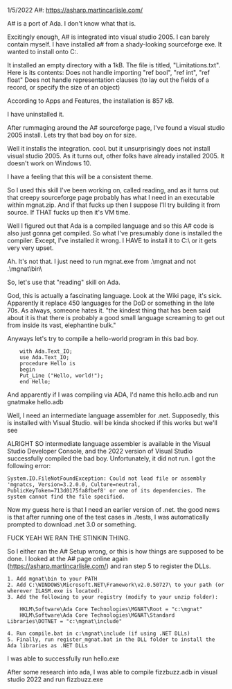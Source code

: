 
1/5/2022
A#: https://asharp.martincarlisle.com/

A# is a port of Ada. I don't know what that is. 

Excitingly enough, A# is integrated into visual studio 2005. I can barely contain myself. 
I have installed a# from a shady-looking sourceforge exe. It wanted to install onto C:\. 

It installed an empty directory with a 1kB. The file is titled, "Limitations.txt". Here is its contents: 
    Does not handle importing "ref bool", "ref int", "ref float"
    Does not handle representation clauses (to lay out the fields of a record, or specify the size of an object)

According to Apps and Features, the installation is 857 kB. 

I have uninstalled it. 

After rummaging around the A# sourceforge page, I've found a visual studio 2005 install. Lets try that bad boy on for size. 

Well it installs the integration. cool. but it unsurprisingly does not install visual studio 2005. As it turns out, other folks have already installed 2005. It doesn't work on Windows 10.

I have a feeling that this will be a consistent theme. 

So I used this skill I've been working on, called reading, and as it turns out that creepy sourceforge page probably has what I need in an executable within mgnat.zip. And if that fucks up then I suppose I'll try building it from source. If THAT fucks up then it's VM time. 

Well I figured out that Ada is a compiled language and so this A# code is also just gonna get compiled. So what I've presumably done is installed the compiler. Except, I've installed it wrong. I HAVE to install it to C:\ or it gets very very upset. 

Ah. It's not that. I just need to run mgnat.exe from .\mgnat and not .\mgnat\bin\

So, let's use that "reading" skill on Ada. 

God, this is actually a fascinating language. Look at the Wiki page, it's sick. Apparently it replace 450 languages for the DoD or something in the late 70s. As always, someone hates it. "the kindest thing that has been said about it is that there is probably a good small language screaming to get out from inside its vast, elephantine bulk." 

Anyways let's try to compile a hello-world program in this bad boy. 

```
    with Ada.Text_IO;
    use Ada.Text_IO;
    procedure Hello is
    begin
    Put_Line ("Hello, world!");
    end Hello;
```

And apparently if I was compiling via ADA, I'd name this hello.adb and run gnatmake hello.adb

Well, I need an intermediate language assembler for .net. Supposedly, this is installed with Visual Studio. will be kinda shocked if this works but we'll see 

ALRIGHT SO intermediate language assembler is available in the Visual Studio Developer Console, and the 2022 version of Visual Studio successfully compiled the bad boy. Unfortunately, it did not run. I got the following error: 

    System.IO.FileNotFoundException: Could not load file or assembly 'mgnatcs, Version=3.2.0.0, Culture=neutral, PublicKeyToken=713d0175fa8fbef8' or one of its dependencies. The system cannot find the file specified.

Now my guess here is that I need an earlier version of .net. the good news is that after running one of the test cases in ./tests, I was automatically prompted to download .net 3.0 or something. 

FUCK YEAH WE RAN THE STINKIN THING. 

So I either ran the A# Setup wrong, or this is how things are supposed to be done. I looked at the A# page online again (https://asharp.martincarlisle.com/) and ran step 5 to register the DLLs. 


    1. Add mgnat\bin to your PATH
    2. Add C:\WINDOWS\Microsoft.NET\Framework\v2.0.50727\ to your path (or wherever ILASM.exe is located).
    3. Add the following to your registry (modify to your unzip folder):

        HKLM\Software\Ada Core Technologies\MGNAT\Root = "c:\mgnat"
        HKLM\Software\Ada Core Technologies\MGNAT\Standard Libraries\DOTNET = "c:\mgnat\include"

    4. Run compile.bat in c:\mgnat\include (if using .NET DLLs)
    5. Finally, run register_mgnat.bat in the DLL folder to install the Ada libraries as .NET DLLs

I was able to successfully run hello.exe

After some research into ada, I was able to compile fizzbuzz.adb in visual studio 2022 and run fizzbuzz.exe
